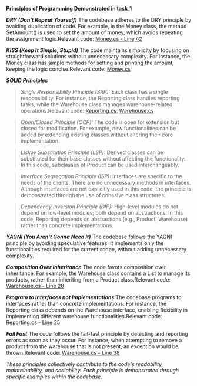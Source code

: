 **Principles of Programming Demonstrated in task_1**

***DRY (Don't Repeat Yourself)*** The codebase adheres to the DRY principle by avoiding duplication of code. For example, in the Money class, the method SetAmount() is used to set the amount of money, which avoids repeating the assignment logic.Relevant code: [Money.cs - Line 42](./Console/Money.cs#L42)


***KISS (Keep It Simple, Stupid)*** The code maintains simplicity by focusing on straightforward solutions without unnecessary complexity. For instance, the Money class has simple methods for setting and printing the amount, keeping the logic concise.Relevant code: [Money.cs](./Console/Money.cs)


***SOLID Principles***
> *Single Responsibility Principle (SRP):* Each class has a single responsibility. For instance, the Reporting class handles reporting tasks, while the Warehouse class manages warehouse-related operations.Relevant code: [Reporting.cs](./Console/Reporting.cs), [Warehouse.cs](./Console/Warehouse.cs)

> *Open/Closed Principle (OCP):* The code is open for extension but closed for modification. For example, new functionalities can be added by extending existing classes without altering their core implementation.

> *Liskov Substitution Principle (LSP):* Derived classes can be substituted for their base classes without affecting the functionality. In this code, subclasses of Product can be used interchangeably.

> *Interface Segregation Principle (ISP):* Interfaces are specific to the needs of the clients. There are no unnecessary methods in interfaces. Although interfaces are not explicitly used in this code, the principle is demonstrated through the use of cohesive class structures.

> *Dependency Inversion Principle (DIP):* High-level modules do not depend on low-level modules; both depend on abstractions. In this code, Reporting depends on abstractions (e.g., Product, Warehouse) rather than concrete implementations.

***YAGNI (You Aren't Gonna Need It)*** The codebase follows the YAGNI principle by avoiding speculative features. It implements only the functionalities required for the current scope, without adding unnecessary complexity.

***Composition Over Inheritance*** The code favors composition over inheritance. For example, the Warehouse class contains a List<Product> to manage its products, rather than inheriting from a Product class.Relevant code: [Warehouse.cs - Line 28](./Console/Warehouse.cs#L28)

***Program to Interfaces not Implementations*** The codebase programs to interfaces rather than concrete implementations. For instance, the Reporting class depends on the Warehouse interface, enabling flexibility in implementing different warehouse functionalities.Relevant code: [Reporting.cs - Line 25](./Console/Reporting.cs#L25)

***Fail Fast*** The code follows the fail-fast principle by detecting and reporting errors as soon as they occur. For instance, when attempting to remove a product from the warehouse that is not present, an exception would be thrown.Relevant code: [Warehouse.cs - Line 38](./Console/Warehouse.cs#L38)

*These principles collectively contribute to the code's readability, maintainability, and scalability. Each principle is demonstrated through specific examples within the codebase.*
